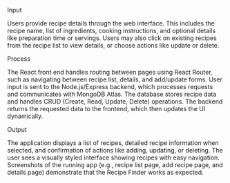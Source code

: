 Input

Users provide recipe details through the web interface. This includes the recipe name, list of ingredients, cooking instructions, and optional details like preparation time or servings. Users may also click on existing recipes from the recipe list to view details, or choose actions like update or delete.

Process

The React front end handles routing between pages using React Router, such as navigating between recipe list, details, and add/update forms. User input is sent to the Node.js/Express backend, which processes requests and communicates with MongoDB Atlas. The database stores recipe data and handles CRUD (Create, Read, Update, Delete) operations. The backend returns the requested data to the frontend, which then updates the UI dynamically.

Output

The application displays a list of recipes, detailed recipe information when selected, and confirmation of actions like adding, updating, or deleting. The user sees a visually styled interface showing recipes with easy navigation. Screenshots of the running app (e.g., recipe list page, add recipe page, and details page) demonstrate that the Recipe Finder works as expected.